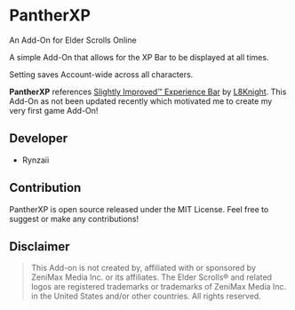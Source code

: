 # PantherXP
An Add-On for Elder Scrolls Online

A simple Add-On that allows for the XP Bar to be displayed at all times.

Setting saves Account-wide across all characters.

**PantherXP** references [Slightly Improved™ Experience Bar](https://www.esoui.com/downloads/info73-SlightlyImprovedExperienceBar.html) by [L8Knight](https://www.esoui.com/forums/member.php?action=getinfo&userid=1084). This Add-On as not been updated recently which motivated me to create my very first game Add-On!

## Developer
- Rynzaii

## Contribution
PantherXP is open source released under the MIT License.
Feel free to suggest or make any contributions!

## Disclaimer

> This Add-on is not created by, affiliated with or sponsored by ZeniMax Media Inc. or its affiliates. The Elder Scrolls® and related logos are registered trademarks or trademarks of ZeniMax Media Inc. in the United States and/or other countries. All rights reserved.